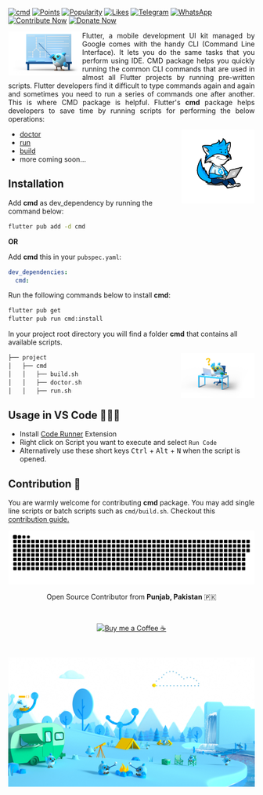[![cmd](https://img.shields.io/pub/v/cmd.svg?label=cmd&color=blue)](https://pub.dev/packages/cmd)
[![Points](https://img.shields.io/pub/points/cmd)](https://pub.dev/packages/cmd/score)
[![Popularity](https://img.shields.io/pub/popularity/cmd)](https://pub.dev/packages/cmd/score)
[![Likes](https://img.shields.io/pub/likes/cmd)](https://pub.dev/packages/cmd/score)
[![Telegram](https://img.shields.io/badge/Telegram--blue?logo=telegram&logoColor=white)](https://t.me/UsamaSarwar)
[![WhatsApp](https://img.shields.io/badge/WhatsApp--tgreen?logo=whatsapp&logoColor=white)](https://wa.me/923100007773)
[![Contribute Now](https://img.shields.io/badge/Contribute--blue?logo=Github&logoColor=white)](https://github.com/UsamaSarwar/cmd/blob/main/flutter/CONTRIBUTING.MD)
[![Donate Now](https://img.shields.io/badge/Donate--blue?logo=buy-me-a-coffee&logoColor=white)](https://www.buymeacoffee.com/UsamaSarwar)

<img align="left" alt="flutter cmd" src="https://raw.githubusercontent.com/UsamaSarwar/cmd/main/flutter/assets/path.png" height="auto" width ="30%"/>
<p align="justify">
Flutter, a mobile development UI kit managed by Google comes with the handy CLI (Command Line Interface). It lets you do the same tasks that you perform using IDE. CMD package helps you quickly running the common CLI commands that are used in almost all Flutter projects by running pre-written scripts. Flutter developers find it difficult to type commands again and again and sometimes you need to run a series of commands one after another. This is where CMD package is helpful. Flutter's <b>cmd</b> package helps developers to save time by running scripts for performing the below operations:
</p>

<img align="right" alt="flutter cmd" src="https://raw.githubusercontent.com/UsamaSarwar/cmd/main/flutter/assets/coding.gif" height="auto" width ="150"/>

- [doctor](https://raw.githubusercontent.com/UsamaSarwar/cmd/main/flutter/cmd/doctor.sh)
- [run](https://raw.githubusercontent.com/UsamaSarwar/cmd/main/flutter/cmd/run.sh)
- [build](https://raw.githubusercontent.com/UsamaSarwar/cmd/main/flutter/cmd/build.sh)
- more coming soon...

## Installation
Add **cmd** as dev_dependency by running the command below:
```bash
flutter pub add -d cmd
```

**OR** 

Add **cmd** this in your `pubspec.yaml`:

```yaml
dev_dependencies:
  cmd:
```

Run the following commands below to install **cmd**:

```bash
flutter pub get
flutter pub run cmd:install
```

In your project root directory you will find a folder **cmd** that contains all available scripts.

<img align="right" alt="FAQs" src="https://raw.githubusercontent.com/UsamaSarwar/cmd/main/flutter/assets/faq.png" height="auto" width ="30%"/>

```bash
├── project
│   ├── cmd
│   │   ├── build.sh
│   │   ├── doctor.sh
│   │   ├── run.sh
```

## Usage in VS Code 🧑🏻‍💻

- Install [Code Runner](https://marketplace.visualstudio.com/items?itemName=formulahendry.code-runner) Extension
- Right click on Script you want to execute and select `Run Code`
- Alternatively use these short keys <kbd>Ctrl</kbd> + <kbd>Alt</kbd> + <kbd>N</kbd> when the script is opened.

## Contribution 💙
You are warmly welcome for contributing **cmd** package. You may add single line scripts or batch scripts such as `cmd/build.sh`. Checkout this [contribution guide.](https://github.com/UsamaSarwar/cmd/blob/main/flutter/CONTRIBUTING.MD)

<p align="center"> <img src="https://raw.githubusercontent.com/UsamaSarwar/cmd/main/flutter/assets/contribution.svg" alt="cmd contributions" /> </p>

<p align="center">Open Source Contributor from <b>Punjab, Pakistan</b> 🇵🇰 </p>
<div align="center"><br>
<p><a href="https://www.buymeacoffee.com/UsamaSarwar"> <img align="center" src="https://cdn.buymeacoffee.com/buttons/v2/default-yellow.png" height="40" width="168" alt="Buy me a Coffee ☕" /></a></p>
</div>

<br><p align="center"> <img src="https://raw.githubusercontent.com/UsamaSarwar/cmd/main/flutter/assets/cmd.jpg" alt="Flutter cmd package" /> </p>